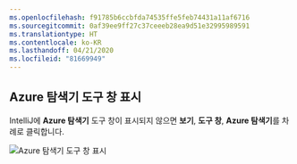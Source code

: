 ```yaml
---
ms.openlocfilehash: f91785b6ccbfda74535ffe5feb74431a11af6716
ms.sourcegitcommit: 0af39ee9ff27c37ceeeb28ea9d51e32995989591
ms.translationtype: HT
ms.contentlocale: ko-KR
ms.lasthandoff: 04/21/2020
ms.locfileid: "81669949"
---
```

## <a name="displaying-the-azure-explorer-tool-window"></a>Azure 탐색기 도구 창 표시

IntelliJ에 **Azure 탐색기** 도구 창이 표시되지 않으면 **보기**, **도구 창**, **Azure 탐색기**를 차례로 클릭합니다.

![Azure 탐색기 도구 창 표시](../media/show-azure-explorer/show-az-exp-01.png)

